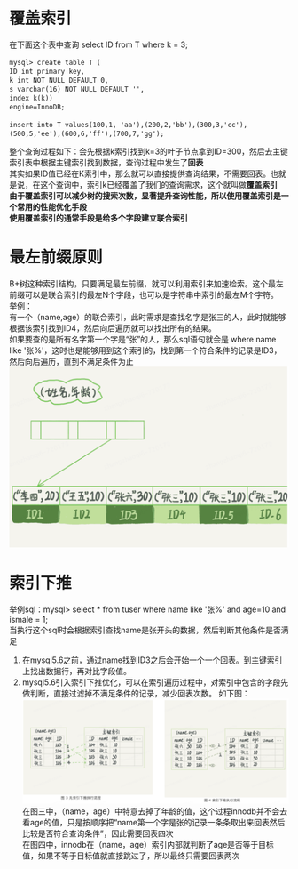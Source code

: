 # 覆盖索引
在下面这个表中查询  select ID from T where k = 3;
```text
mysql> create table T (
ID int primary key,
k int NOT NULL DEFAULT 0, 
s varchar(16) NOT NULL DEFAULT '',
index k(k))
engine=InnoDB;
 
insert into T values(100,1, 'aa'),(200,2,'bb'),(300,3,'cc'),(500,5,'ee'),(600,6,'ff'),(700,7,'gg');
```
整个查询过程如下：会先根据k索引找到k=3的叶子节点拿到ID=300，然后去主键索引表中根据主键索引找到数据，查询过程中发生了**回表**   
其实如果ID值已经在K索引中，那么就可以直接提供查询结果，不需要回表。也就是说，在这个查询中，索引k已经覆盖了我们的查询需求，这个就叫做**覆盖索引**  
**由于覆盖索引可以减少树的搜索次数，显著提升查询性能，所以使用覆盖索引是一个常用的性能优化手段**   
**使用覆盖索引的通常手段是给多个字段建立联合索引**   
# 最左前缀原则
B+树这种索引结构，只要满足最左前缀，就可以利用索引来加速检索。这个最左前缀可以是联合索引的最左N个字段，也可以是字符串中索引的最左M个字符。   
举例：   
有一个（name,age）的联合索引，此时需求是查找名字是张三的人，此时就能够根据该索引找到ID4，然后向后遍历就可以找出所有的结果。   
如果要查的是所有名字第一个字是“张”的人，那么sql语句就会是 where name like '张%'，这时也是能够用到这个索引的，找到第一个符合条件的记录是ID3，然后向后遍历，直到不满足条件为止   
![img_6.png](img_6.png)
# 索引下推
举例sql：mysql> select * from tuser where name like '张%' and age=10 and ismale = 1;    
当执行这个sql时会根据索引查找name是张开头的数据，然后判断其他条件是否满足  
1. 在mysql5.6之前，通过name找到ID3之后会开始一个一个回表。到主键索引上找出数据行，再对比字段值。  
2. mysql5.6引入索引下推优化，可以在索引遍历过程中，对索引中包含的字段先做判断，直接过滤掉不满足条件的记录，减少回表次数。
如下图：  
![img_7.png](img_7.png)
在图三中，（name，age）中特意去掉了年龄的值，这个过程innodb并不会去看age的值，只是按顺序把“name第一个字是张的记录一条条取出来回表然后比较是否符合查询条件”，因此需要回表四次   
在图四中，innodb在（name，age）索引内部就判断了age是否等于目标值，如果不等于目标值就直接跳过了，所以最终只需要回表两次   

